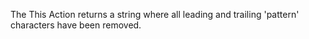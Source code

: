 The This Action returns a string where all leading and trailing 'pattern' characters have been removed.
